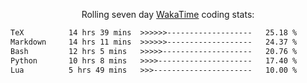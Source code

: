 <p align="center">Rolling seven day <a href="https://wakatime.com/@syrkis"/>WakaTime</a> coding stats:</p>
<!--START_SECTION:waka-->

```txt
TeX          14 hrs 39 mins  >>>>>>-------------------   25.18 %
Markdown     14 hrs 11 mins  >>>>>>-------------------   24.37 %
Bash         12 hrs 5 mins   >>>>>--------------------   20.76 %
Python       10 hrs 8 mins   >>>>---------------------   17.40 %
Lua          5 hrs 49 mins   >>>----------------------   10.00 %
```

<!--END_SECTION:waka-->
